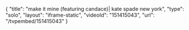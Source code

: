 {
    "title": "make it mine (featuring candace)| kate spade new york",
    "type": "solo",
    "layout": "iframe-static",
    "videoId": "151415043",
    "url": "\/tvpembed\/151415043"
}